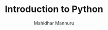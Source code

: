 ---
title: Introduction to Python
layout: page
author: Mahidhar Mannuru
img_name: post3-python.jpeg
---